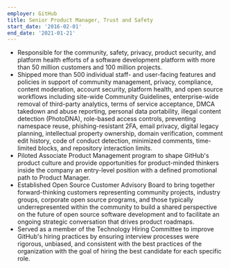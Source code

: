 ```yaml
---
employer: GitHub
title: Senior Product Manager, Trust and Safety
start_date: '2016-02-01'
end_date: '2021-01-21'
---
```


* Responsible for the community, safety, privacy, product security, and platform health efforts of a software development platform with more than 50 million customers and 100 million projects.
* Shipped more than 500 individual staff- and user-facing features and policies in support of community management, privacy, compliance, content moderation, account security, platform health, and open source workflows including site-wide Community Guidelines, enterprise-wide removal of third-party analytics, terms of service acceptance, DMCA takedown and abuse reporting, personal data portability, illegal content detection (PhotoDNA), role-based access controls, preventing namespace reuse, phishing-resistant 2FA, email privacy, digital legacy planning, intellectual property ownership, domain verification, comment edit history, code of conduct detection, minimized comments, time-limited blocks, and repository interaction limits.
* Piloted Associate Product Management program to shape GitHub's product culture and provide opportunities for product-minded thinkers inside the company an entry-level position with a defined promotional path to Product Manager.
* Established Open Source Customer Advisory Board to bring together forward-thinking customers representing community projects, industry groups, corporate open source programs, and those typically underrepresented within the community to build a shared perspective on the future of open source software development and to facilitate an ongoing strategic conversation that drives product roadmaps.
* Served as a member of the Technology Hiring Committee to improve GitHub's hiring practices by ensuring interview processes were rigorous, unbiased, and consistent with the best practices of the organization with the goal of hiring the best candidate for each specific role.
